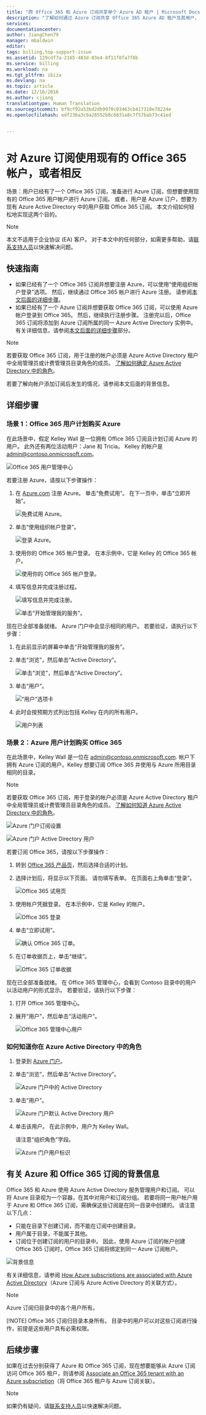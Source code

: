 ```yaml
---
title: "跨 Office 365 和 Azure 订阅共享单个 Azure AD 租户 | Microsoft Docs"
description: "了解如何通过 Azure 订阅共享 Office 365 Azure AD 租户及其用户，或者反过来这样做"
services: 
documentationcenter: 
author: JiangChen79
manager: mbaldwin
editor: 
tags: billing,top-support-issue
ms.assetid: 129cdf7a-2165-483d-83e4-8f11f0fa7f8b
ms.service: billing
ms.workload: na
ms.tgt_pltfrm: ibiza
ms.devlang: na
ms.topic: article
ms.date: 12/16/2016
ms.author: cjiang
translationtype: Human Translation
ms.sourcegitcommit: bf9cf92a53bd2db9970c03463cb417310e78224e
ms.openlocfilehash: edf236a3c9a28552b8c6831a8c7f57bab73c41ed


---
```

# <a name="use-an-existing-office-365-account-with-your-azure-subscription-or-vice-versa"></a>对 Azure 订阅使用现有的 Office 365 帐户，或者相反
场景：用户已经有了一个 Office 365 订阅，准备进行 Azure 订阅，但想要使用现有的 Office 365 用户帐户进行 Azure 订阅。 或者，用户是 Azure 订户，想要为现有 Azure Active Directory 中的用户获取 Office 365 订阅。 本文介绍如何轻松地实现这两个目的。

> [!NOTE]
> 本文不适用于企业协议 (EA) 客户。 对于本文中的任何部分，如需更多帮助，请[联系支持人员](https://portal.azure.com/?#blade/Microsoft_Azure_Support/HelpAndSupportBlade)以快速解决问题。
>
>

## <a name="quick-guidance"></a>快速指南
* 如果已经有了一个 Office 365 订阅并想要注册 Azure，可以使用“使用组织帐户登录”选项。 然后，继续通过 Office 365 帐户进行 Azure 注册。 请参阅[本文后面的详细步骤](#s1)。
* 如果已经有了一个 Azure 订阅并想要获取 Office 365 订阅，可以使用 Azure 帐户登录到 Office 365。 然后，继续执行注册步骤。 注册完以后，Office 365 订阅将添加到 Azure 订阅所属的同一 Azure Active Directory 实例中。 有关详细信息，请参阅[本文后面的详细步骤](#s2)部分。

> [!NOTE]
> 若要获取 Office 365 订阅，用于注册的帐户必须是 Azure Active Directory 租户中全局管理员或计费管理员目录角色的成员。 [了解如何确定 Azure Active Directory 中的角色](#how-to-know-your-role-in-your-azure-active-directory)。
>
>

若要了解向帐户添加订阅后发生的情况，请参阅本文后面的背景信息。

## <a name="detailed-steps"></a>详细步骤
<a id="s1"></a>

### <a name="scenario-1-office-365-users-who-plan-to-buy-azure"></a>场景 1：Office 365 用户计划购买 Azure
在此场景中，假定 Kelley Wall 是一位拥有 Office 365 订阅且计划订阅 Azure 的用户。 此外还有两位活动用户：Jane 和 Tricia。 Kelley 的帐户是 admin@contoso.onmicrosoft.com。

![Office 365 用户管理中心](./media/billing-use-existing-office-365-account-azure-subscription/1-office365-users-admin-center.png)

若要注册 Azure，请按以下步骤操作：

1. 在 [Azure.com](https://azure.microsoft.com/) 注册 Azure。 单击“免费试用”。 在下一页中，单击“立即开始”。

    ![免费试用 Azure。](./media/billing-use-existing-office-365-account-azure-subscription/2-azure-signup-try-free.png)
2. 单击“使用组织帐户登录”。

    ![登录 Azure。](./media/billing-use-existing-office-365-account-azure-subscription/3-sign-in-to-azure.png)
3. 使用你的 Office 365 帐户登录。 在本示例中，它是 Kelley 的 Office 365 帐户。

    ![使用你的 Office 365 帐户登录。](./media/billing-use-existing-office-365-account-azure-subscription/4-sign-in-with-org-account.png)
4. 填写信息并完成注册过程。

    ![填写信息并完成注册。](./media/billing-use-existing-office-365-account-azure-subscription/5-azure-sign-up-fill-information.png)

    ![单击“开始管理我的服务”。](./media/billing-use-existing-office-365-account-azure-subscription/6-azure-start-managing-my-service.png)

现在已全部准备就绪。 Azure 门户中会显示相同的用户。 若要验证，请执行以下步骤：

1. 在此前显示的屏幕中单击“开始管理我的服务”。
2. 单击“浏览”，然后单击“Active Directory”。

    ![单击“浏览”，然后单击“Active Directory”。](./media/billing-use-existing-office-365-account-azure-subscription/7-azure-portal-browse-ad.png)
3. 单击“用户”。

    ![“用户”选项卡](./media/billing-use-existing-office-365-account-azure-subscription/8-azure-portal-ad-users-tab.png)
4. 此时会按预期方式列出包括 Kelley 在内的所有用户。

    ![用户列表](./media/billing-use-existing-office-365-account-azure-subscription/9-azure-portal-ad-users.png)

<a id="s2"></a>

### <a name="scenario-2-azure-users-who-plan-to-buy-office-365"></a>场景 2：Azure 用户计划购买 Office 365
在此场景中，Kelley Wall 是一位在 admin@contoso.onmicrosoft.com. 帐户下拥有 Azure 订阅的用户。Kelley 想要订阅 Office 365 并使用与 Azure 所用目录相同的目录。

> [!NOTE]
> 若要获取 Office 365 订阅，用于登录的帐户必须是 Azure Active Directory 租户中全局管理员或计费管理员目录角色的成员。 [了解如何知道 Azure Active Directory 中的角色](#how-to-know-your-role-in-your-azure-active-directory)。
>
>

![Azure 门户订阅设置](./media/billing-use-existing-office-365-account-azure-subscription/10-azure-portal-settings-subscription.png)

![Azure 门户 Active Directory 用户](./media/billing-use-existing-office-365-account-azure-subscription/11-azure-portal-ads-users.png)

若要订阅 Office 365，请按以下步骤操作：

1. 转到 [Office 365 产品页](https://products.office.com/business)，然后选择合适的计划。
2. 选择计划后，将显示以下页面。 请勿填写表单。 在页面右上角单击“登录”。

    ![Office 365 试用页](./media/billing-use-existing-office-365-account-azure-subscription/12-office-365-trial-page.png)
3. 使用帐户凭据登录。 在本示例中，它是 Kelley 的帐户。

    ![Office 365 登录](./media/billing-use-existing-office-365-account-azure-subscription/13-office-365-sign-in.png)
4. 单击“立即试用”。

    ![确认 Office 365 订单。](./media/billing-use-existing-office-365-account-azure-subscription/14-office-365-confirm-your-order.png)
5. 在订单收据页上，单击“继续”。

    ![Office 365 订单收据](./media/billing-use-existing-office-365-account-azure-subscription/15-office-365-order-receipt.png)

现在已全部准备就绪。 在 Office 365 管理中心，会看到 Contoso 目录中的用户以活动用户的形式显示。 若要验证，请执行以下步骤：

1. 打开 Office 365 管理中心。
2. 展开“用户”，然后单击“活动用户”。

    ![Office 365 管理中心用户](./media/billing-use-existing-office-365-account-azure-subscription/16-office-365-admin-center-users.png)

### <a name="how-to-know-your-role-in-your-azure-active-directory"></a>如何知道你在 Azure Active Directory 中的角色
1. 登录到 [Azure 门户](https://portal.azure.com/)。
2. 单击“浏览”，然后单击“Active Directory”。

    ![Azure 门户中的 Active Directory](./media/billing-use-existing-office-365-account-azure-subscription/7-azure-portal-browse-ad.png)
3. 单击“用户”。

    ![Azure 门户默认 Active Directory 用户](./media/billing-use-existing-office-365-account-azure-subscription/17-azure-portal-default-ad-users.png)
4. 单击该用户。 在此示例中，用户为 Kelley Wall。

    请注意“组织角色”字段。

    ![Azure 门户用户标识](./media/billing-use-existing-office-365-account-azure-subscription/18-azure-portal-user-identity.png)

## <a name="background-information-about-azure-and-office-365-subscriptions"></a>有关 Azure 和 Office 365 订阅的背景信息
Office 365 和 Azure 使用 Azure Active Directory 服务管理用户和订阅。 可以将 Azure 目录视为一个容器，在其中对用户和订阅分组。 若要将同一用户帐户用于 Azure 和 Office 365 订阅，需确保这些订阅是在同一目录中创建的。 请注意以下几点：

* 只能在目录下创建订阅，而不能在订阅中创建目录。
* 用户属于目录，不能属于其他。
* 订阅位于创建订阅的用户的目录中。 因此，使用 Azure 订阅的帐户创建 Office 365 订阅时，Office 365 订阅将绑定到同一 Azure 订阅帐户。

![背景信息](./media/billing-use-existing-office-365-account-azure-subscription/19-background-information.png)

有关详细信息，请参阅 [How Azure subscriptions are associated with Azure Active Directory](active-directory/active-directory-how-subscriptions-associated-directory.md)（Azure 订阅与 Azure Active Directory 的关联方式）。

> [!NOTE]
> Azure 订阅归目录中的各个用户所有。
>
> [!NOTE]
> Office 365 订阅归目录本身所有。 目录中的用户可以对这些订阅进行操作，前提是这些用户具有必需权限。
>
>

## <a name="next-steps"></a>后续步骤
如果在过去分别获得了 Azure 和 Office 365 订阅，现在想要能够从 Azure 订阅访问 Office 365 租户，则请参阅 [Associate an Office 365 tenant with an Azure subscription](billing-add-office-365-tenant-to-azure-subscription.md)（将 Office 365 租户与 Azure 订阅关联）。

> [!NOTE]
> 如果仍有疑问，请[联系支持人员](https://portal.azure.com/?#blade/Microsoft_Azure_Support/HelpAndSupportBlade)以快速解决问题。
>
>



<!--HONumber=Nov16_HO3-->


